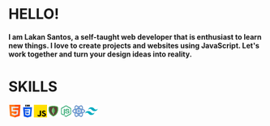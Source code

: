 
# HELLO!
#### I am Lakan Santos, a self-taught web developer that is enthusiast to learn new things. I love to create projects and websites using JavaScript. Let's work together and turn your design ideas into reality. 
# 


# SKILLS

<img src="https://github.com/lakansantos/images/blob/main/html.png" width="5%" height="5%" display="inline-block"><img src="https://github.com/lakansantos/images/blob/main/css-3.png" width="5%" height="5%" display="inline-block"><img src="https://github.com/lakansantos/images/blob/main/js.png" width="5%" height="5%" display="inline-block"><img src="https://github.com/lakansantos/images/blob/main/icons8-mongodb-48.png" width="5%" height="5%" display="inline-block"><img src="https://github.com/lakansantos/images/blob/main/icons8-node-js-48.png" width="5%" height="5%" display="inline-block"><img src="https://github.com/lakansantos/images/blob/main/reactJS.png" width="5%" height="5%" display="inline-block"><img src="https://github.com/lakansantos/images/blob/main/tailwind.png" width="5%" height="5%" display="inline-block">


<!---
lakansantos/lakansantos is a ✨ special ✨ repository because its `README.md` (this file) appears on your GitHub profile.
You can click the Preview link to take a look at your changes.
--->
